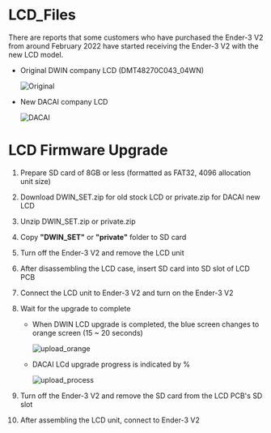 # LCD_Files

There are reports that some customers who have purchased the Ender-3 V2 from around February 2022 have started receiving the Ender-3 V2 with the new LCD model.

- Original DWIN company LCD (DMT48270C043_04WN)

   ![Original](https://user-images.githubusercontent.com/96027590/160739673-da6cefa5-aecd-47f4-b4ac-e7bdbee6d9c3.jpg)

- New DACAI company LCD

   ![DACAI](https://user-images.githubusercontent.com/96027590/160739604-999c6b64-5a9f-4268-8170-a53d8b7b100c.jpg)

# LCD Firmware Upgrade

1. Prepare SD card of 8GB or less (formatted as FAT32, 4096 allocation unit size)
2. Download DWIN_SET.zip for old stock LCD or private.zip for DACAI new LCD
3. Unzip DWIN_SET.zip or private.zip
4. Copy **"DWIN_SET"** or **"private"** folder to SD card
5. Turn off the Ender-3 V2 and remove the LCD unit
6. After disassembling the LCD case, insert SD card into SD slot of LCD PCB
7. Connect the LCD unit to Ender-3 V2 and turn on the Ender-3 V2
8. Wait for the upgrade to complete
   - When DWIN LCD upgrade is completed, the blue screen changes to orange screen (15 ~ 20 seconds)

      ![upload_orange](https://user-images.githubusercontent.com/96027590/160743404-54f73bff-4f23-4674-b9e9-6c69251ac3e2.jpg)

   - DACAI LCd upgrade progress is indicated by %

      ![upload_process](https://user-images.githubusercontent.com/96027590/160743433-dc306dad-0d01-4379-8a2e-1d86016cf970.jpg)

9. Turn off the Ender-3 V2 and remove the SD card from the LCD PCB's SD slot
10. After assembling the LCD unit, connect to Ender-3 V2
